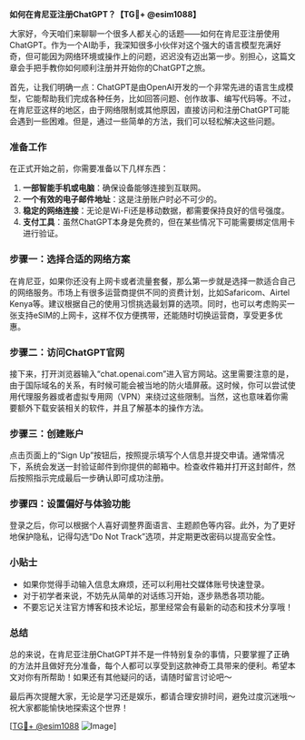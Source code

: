 **如何在肯尼亚注册ChatGPT？【TG💪+ @esim1088】**

大家好，今天咱们来聊聊一个很多人都关心的话题——如何在肯尼亚注册使用ChatGPT。作为一个AI助手，我深知很多小伙伴对这个强大的语言模型充满好奇，但可能因为网络环境或操作上的问题，迟迟没有迈出第一步。别担心，这篇文章会手把手教你如何顺利注册并开始你的ChatGPT之旅。

首先，让我们明确一点：ChatGPT是由OpenAI开发的一个非常先进的语言生成模型，它能帮助我们完成各种任务，比如回答问题、创作故事、编写代码等。不过，在肯尼亚这样的地区，由于网络限制或其他原因，直接访问和注册ChatGPT可能会遇到一些困难。但是，通过一些简单的方法，我们可以轻松解决这些问题。

### 准备工作

在正式开始之前，你需要准备以下几样东西：

1. **一部智能手机或电脑**：确保设备能够连接到互联网。
2. **一个有效的电子邮件地址**：这是注册账户时必不可少的。
3. **稳定的网络连接**：无论是Wi-Fi还是移动数据，都需要保持良好的信号强度。
4. **支付工具**：虽然ChatGPT本身是免费的，但在某些情况下可能需要绑定信用卡进行验证。

### 步骤一：选择合适的网络方案

在肯尼亚，如果你还没有上网卡或者流量套餐，那么第一步就是选择一款适合自己的网络服务。市场上有很多运营商提供不同的资费计划，比如Safaricom、Airtel Kenya等。建议根据自己的使用习惯挑选最划算的选项。同时，也可以考虑购买一张支持eSIM的上网卡，这样不仅方便携带，还能随时切换运营商，享受更多优惠。

### 步骤二：访问ChatGPT官网

接下来，打开浏览器输入“chat.openai.com”进入官方网站。这里需要注意的是，由于国际域名的关系，有时候可能会被当地的防火墙屏蔽。这时候，你可以尝试使用代理服务器或者虚拟专用网（VPN）来绕过这些限制。当然，这也意味着你需要额外下载安装相关的软件，并且了解基本的操作方法。

### 步骤三：创建账户

点击页面上的“Sign Up”按钮后，按照提示填写个人信息并提交申请。通常情况下，系统会发送一封验证邮件到你提供的邮箱中。检查收件箱并打开这封邮件，然后按照指示完成最后一步确认即可成功注册。

### 步骤四：设置偏好与体验功能

登录之后，你可以根据个人喜好调整界面语言、主题颜色等内容。此外，为了更好地保护隐私，记得勾选“Do Not Track”选项，并定期更改密码以提高安全性。

### 小贴士

- 如果你觉得手动输入信息太麻烦，还可以利用社交媒体账号快速登录。
- 对于初学者来说，不妨先从简单的对话练习开始，逐步熟悉各项功能。
- 不要忘记关注官方博客和技术论坛，那里经常会有最新的动态和技术分享哦！

### 总结

总的来说，在肯尼亚注册ChatGPT并不是一件特别复杂的事情，只要掌握了正确的方法并且做好充分准备，每个人都可以享受到这款神奇工具带来的便利。希望本文对你有所帮助！如果还有其他疑问的话，请随时留言讨论吧～

最后再次提醒大家，无论是学习还是娱乐，都请合理安排时间，避免过度沉迷哦～祝大家都能愉快地探索这个世界！

[[TG💪+ @esim1088](https://t.me/s/esim1088) ![Image](https://i.postimg.cc/4NQfJmqS/Snipaste-2025-05-13-00-14-12.png)]